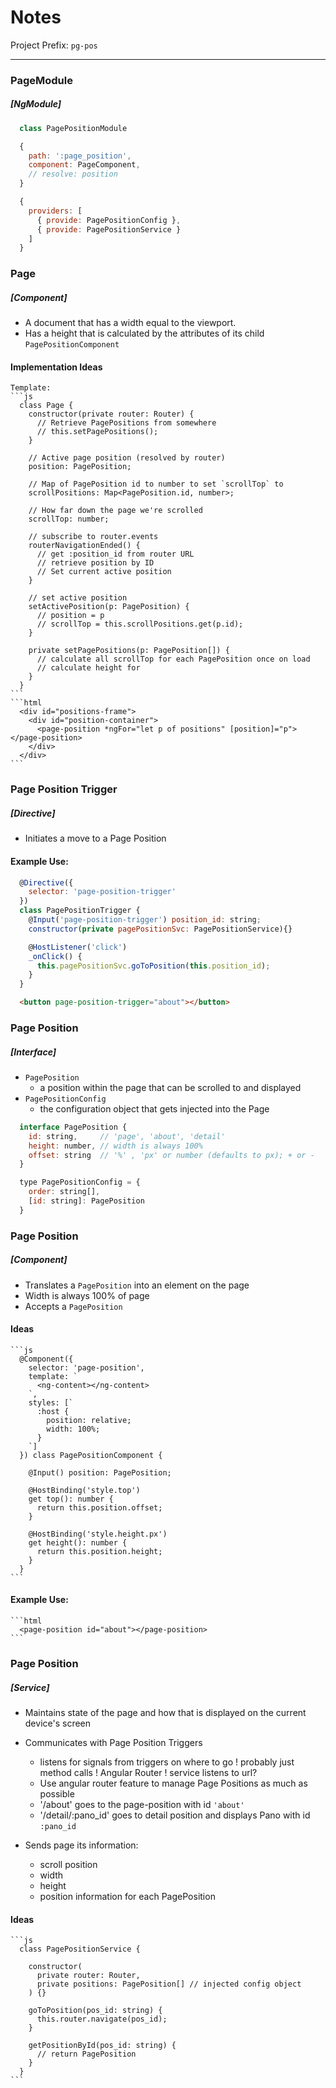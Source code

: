 # Notes

Project Prefix: `pg-pos`

-----


### PageModule
##### [NgModule]

  ```js
    class PagePositionModule

    {
      path: ':page_position',
      component: PageComponent,
      // resolve: position
    }

    {
      providers: [
        { provide: PagePositionConfig },
        { provide: PagePositionService }
      ]
    }
  ```





### Page
##### [Component]
  - A document that has a width equal to the viewport.
  - Has a height that is calculated by the attributes of its child `PagePositionComponent`

  #### Implementation Ideas
    Template:
    ```js
      class Page {
        constructor(private router: Router) {
          // Retrieve PagePositions from somewhere
          // this.setPagePositions();
        }

        // Active page position (resolved by router)
        position: PagePosition;

        // Map of PagePosition id to number to set `scrollTop` to
        scrollPositions: Map<PagePosition.id, number>;

        // How far down the page we're scrolled
        scrollTop: number;

        // subscribe to router.events
        routerNavigationEnded() {
          // get :position_id from router URL
          // retrieve position by ID
          // Set current active position
        }

        // set active position
        setActivePosition(p: PagePosition) {
          // position = p
          // scrollTop = this.scrollPositions.get(p.id);
        }

        private setPagePositions(p: PagePosition[]) {
          // calculate all scrollTop for each PagePosition once on load
          // calculate height for
        }
      }
    ```
    ```html
      <div id="positions-frame">
        <div id="position-container">
          <page-position *ngFor="let p of positions" [position]="p"></page-position>
        </div>
      </div>
    ```





### Page Position Trigger
##### [Directive]
  - Initiates a move to a Page Position
  #### Example Use:
  ```js
    @Directive({
      selector: 'page-position-trigger'
    })
    class PagePositionTrigger {
      @Input('page-position-trigger') position_id: string;
      constructor(private pagePositionSvc: PagePositionService){}

      @HostListener('click')
      _onClick() {
        this.pagePositionSvc.goToPosition(this.position_id);
      }
    }
  ```
  ```html
    <button page-position-trigger="about"></button>
  ```



### Page Position
##### [Interface]
  - `PagePosition`
    - a position within the page that can be scrolled to and displayed
  - `PagePositionConfig`
    - the configuration object that gets injected into the Page

```js
  interface PagePosition {
    id: string,     // 'page', 'about', 'detail'
    height: number, // width is always 100%
    offset: string  // '%' , 'px' or number (defaults to px); + or -
  }

  type PagePositionConfig = {
    order: string[],
    [id: string]: PagePosition
  }
```




### Page Position
##### [Component]
  - Translates a `PagePosition` into an element on the page
  - Width is always 100% of page
  - Accepts a `PagePosition`

  #### Ideas
    ```js
      @Component({
        selector: 'page-position',
        template: `
          <ng-content></ng-content>
        `,
        styles: [`
          :host {
            position: relative;
            width: 100%;
          }
        `]
      }) class PagePositionComponent {

        @Input() position: PagePosition;

        @HostBinding('style.top')
        get top(): number {
          return this.position.offset;
        }

        @HostBinding('style.height.px')
        get height(): number {
          return this.position.height;
        }
      }
    ```

  #### Example Use:
    ```html
      <page-position id="about"></page-position>
    ```





### Page Position
##### [Service]
  - Maintains state of the page and how that is displayed on the current device's screen
  - Communicates with Page Position Triggers
    - listens for signals from triggers on where to go
      ! probably just method calls
  ! Angular Router
    ! service listens to url?
    - Use angular router feature to manage Page Positions as much as possible
    - '/about' goes to the page-position with id `'about'`
    - '/detail/:pano_id' goes to detail position and displays Pano with id `:pano_id`

  - Sends page its information:
    - scroll position
    - width
    - height
    - position information for each PagePosition

  #### Ideas
    ```js
      class PagePositionService {

        constructor(
          private router: Router,
          private positions: PagePosition[] // injected config object
        ) {}

        goToPosition(pos_id: string) {
          this.router.navigate(pos_id);
        }

        getPositionById(pos_id: string) {
          // return PagePosition
        }
      }
    ```
